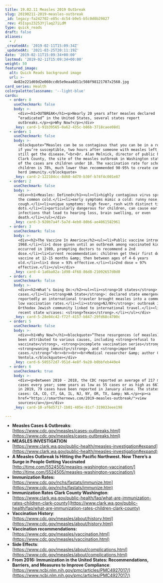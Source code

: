 ```yaml
---
title: 19.02.11 Measles 2019 Outbreak
slug: 20190211-2019-measles-outbreak
_id: legacy-fa242702-e85c-4c54-b9e5-b5c0d0b29827
_rev: 45Isps23253Yjlaq27iLdM
type: quick_reads
draft: false
aliases:
  - /
_createdAt: '2019-02-11T15:09:34Z'
_updatedAt: '2021-03-25T20:11:19Z'
date: '2019-02-11T15:09:34+00:00'
lastmod: '2019-02-11T15:09:34+00:00'
weight: 50
featured_image:
  alt: Quick Reads background image
  url: >-
    4e82e221d69d2e060ccdb5e9eaa8d11c508f98121707x2560.jpg
card_series: Health
colorpaletteclassname: '--light-blue'
cards:
  - order: 0
    useCheckmark: false
    body: >-
      <div><h1>OUTBREAK</h1><p>Nearly 20 years after measles declared
      “eradicated” in the United States, several states report
      outbreaks.</p><p>Why Now?</p></div>
    _key: card-1-91b39565-0a62-435c-b86b-3718caee08d1
  - order: 1
    useCheckmark: false
    body: >-
      <blockquote>“Measles can be so contagious that you can be in a room, and
      if you’re susceptible, two hours after someone with measles left, and
      still get the disease.”<br>Dr. Alan Melnick, director of public health for
      Clark County, the site of the measles outbreak in Washington state. Most
      of the cases are children under 10. The vaccination rate for school age
      children is 78%, much lower than recommended 90-95% to create community or
      herd immunity.</blockquote>
    _key: card-2-122104cc-8d60-4d70-b30f-b74f4c001e87
  - order: 2
    useCheckmark: false
    body: >-
      <div><h1>Measles: Defined</h1><ul><li>highly contagious virus spread like
      the common cold.</li><li>early symptoms mimic a cold: runny nose,
      cough.</li><li>unique symptoms: high fever, rash with distinct tiny red
      dots.</li><li>particularly dangerous for children, can cause ear
      infections that lead to hearing loss, brain swelling, or even
      death.</li></ul></div>
    _key: card-3-920b7a4f-5a7d-4eb0-80b6-ae4061582961
  - order: 3
    useCheckmark: false
    body: >-
      <div><h2>The Vaccine In America</h2><ul><li>Public vaccine introduced
      1968.</li><li>1 dose given until an outbreak among vaccinated kids
      occurred in 1989, prompting doctors to recommend a 2nd
      dose.</li><li>Current recommendation: children get their first dose of the
      vaccine at 12-15 months &amp; then between ages of 4-6 years
      old.</li><li>1 dose = 93% effective.</li><li>2nd dose = 97%
      effective.</li></ul></div>
    _key: card-4-1a6ba02a-1d98-4f68-86d8-21092657d0d0
  - order: 4
    useCheckmark: false
    body: >-
      <div><h2>What’s Going On:</h2><ul><li><strong>10 states</strong> w/measles
      cases.</li><li><strong>WA State</strong>: declared state emergency;
      reportedly an international traveler brought measles into a community with
      low vaccination rates.</li><li><strong>NJ/NY</strong>: outbreak in
      Orthodox Jewish community linked to international travel.</li><li>Most
      recent state w/cases: <strong>Texas</strong>.</li></ul></div>
    _key: card-5-28e04c42-f72f-4157-b847-29fd68c4700c
  - order: 5
    useCheckmark: false
    body: >-
      <div><h1>Why Now?</h1><blockquote>“These resurgences (of measles) have
      been attributed to various causes, including <strong>refusal to
      vaccinate</strong>, <strong>incomplete vaccination series</strong>,
      <strong>waning immunity</strong>, and <strong>imported
      cases.</strong>“<br><br><br><br>Medical researcher &amp; author CL
      Ventola.</blockquote></div>
    _key: card-6-505572d7-951d-4e8f-9a20-b0bbfeb449e4
  - order: 6
    useCheckmark: true
    body: >-
      <div><p>Between 2010 - 2018, the CDC reported an average of 217 measles
      cases every year; some years as low as 55 cases or as high as 667. So far
      in 2019, 79 cases have been reported in January alone. The states with
      cases: CA, CO, CT, GA, IL, NJ, NY, OR, TX, &amp; WA.</p><p><a
      href="https://smarthernews.com/2019-measles-outbreak/">view
      sources</a></p></div>
    _key: card-10-af6d5717-1b01-405e-81cf-319033eee198

---
```

* **Measles Cases & Outbreaks**:  
[https://www.cdc.gov/measles/cases-outbreaks.html](https://www.cdc.gov/measles/cases-outbreaks.html)
* **MEASLES INVESTIGATION**  
[https://www.clark.wa.gov/public-health/measles-investigation#expand](https://www.clark.wa.gov/public-health/measles-investigation#expand)
* **A Measles Outbreak Is Hitting the Pacific Northwest. Now There’s a Surge in People Getting Vaccinated**  
[http://time.com/5524505/measles-washington-vaccination/](http://time.com/5524505/measles-washington-vaccination/)
* **Immunization Rates:**  
[https://www.cdc.gov/nchs/fastats/immunize.htm](https://www.cdc.gov/nchs/fastats/immunize.htm)
* **Immunization Rates Clark County Washington**:  
[https://www.clark.wa.gov/public-health/faq/what-are-immunization-rates-children-clark-county](https://www.clark.wa.gov/public-health/faq/what-are-immunization-rates-children-clark-county)
* **Vaccination History**:  
[https://www.cdc.gov/measles/about/history.html](https://www.cdc.gov/measles/about/history.html)
* **Vaccination recommendations:**  
[https://www.cdc.gov/measles/vaccination.html](https://www.cdc.gov/measles/vaccination.html)
* **Side Effects**:  
[https://www.cdc.gov/measles/about/complications.html](https://www.cdc.gov/measles/about/complications.html)
* **From 2016: Immunization in the United States: Recommendations, Barriers, and Measures to Improve Compliance**:  
[https://www.ncbi.nlm.nih.gov/pmc/articles/PMC4927017/](https://www.ncbi.nlm.nih.gov/pmc/articles/PMC4927017/)